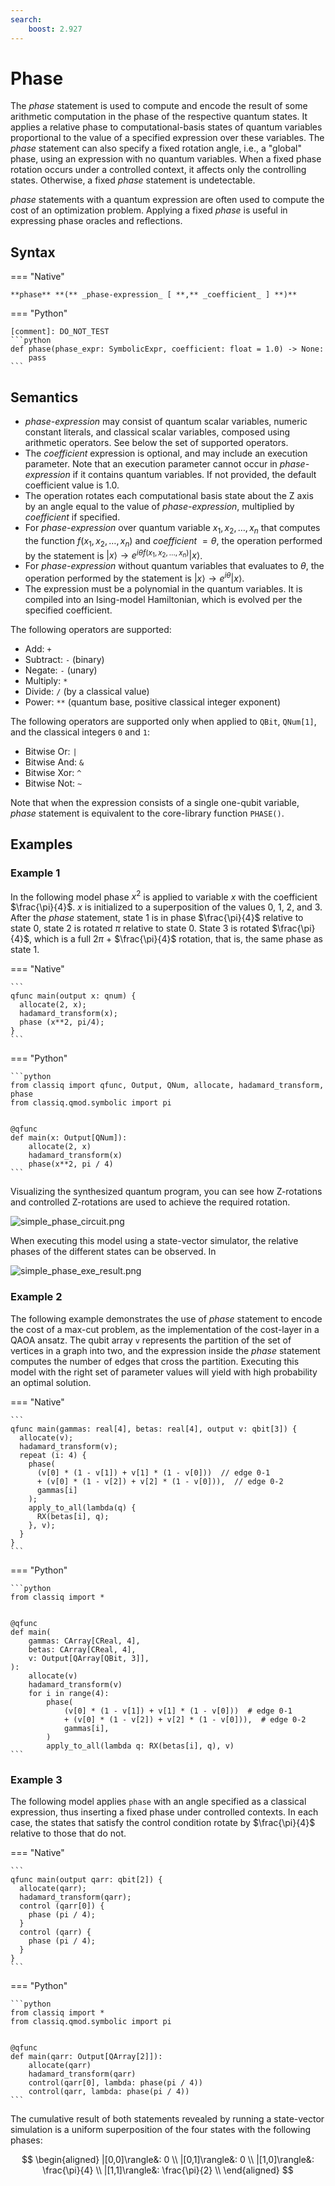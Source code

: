 ```yaml
---
search:
    boost: 2.927
---
```


# Phase

The _phase_ statement is used to compute and encode the result of some
arithmetic computation in the phase of the respective quantum states. It applies
a relative phase to computational-basis states of quantum variables proportional
to the value of a specified expression over these variables. The _phase_
statement can also specify a fixed rotation angle, i.e., a "global" phase, using
an expression with no quantum variables. When a fixed phase rotation occurs
under a controlled context, it affects only the controlling states. Otherwise, a
fixed _phase_ statement is undetectable.

_phase_ statements with a quantum expression are often used to compute the cost
of an optimization problem. Applying a fixed _phase_ is useful in expressing
phase oracles and reflections.

## Syntax

=== "Native"

    **phase** **(** _phase-expression_ [ **,** _coefficient_ ] **)**

=== "Python"

    [comment]: DO_NOT_TEST
    ```python
    def phase(phase_expr: SymbolicExpr, coefficient: float = 1.0) -> None:
        pass
    ```

## Semantics

-   _phase-expression_ may consist of quantum scalar variables, numeric constant
    literals, and classical scalar variables, composed using arithmetic operators.
    See below the set of supported operators.
-   The _coefficient_ expression is optional, and may include an execution
    parameter. Note that an execution parameter cannot occur in _phase-expression_ if it
    contains quantum variables.
    If not provided, the default coefficient value is 1.0.
-   The operation rotates each computational basis state about the Z axis by an angle equal
    to the value of _phase-expression_, multiplied by _coefficient_ if specified.
-   For _phase-expression_ over quantum variable $x_1, x_2, \ldots, x_n$ that computes the
    function $f(x_1, x_2, \ldots, x_n)$ and _coefficient_ $=\theta$, the operation performed by
    the statement is $|x\rangle \rightarrow e^{i\theta f(x_1, x_2, \ldots, x_n)} |x\rangle$.
-   For _phase-expression_ without quantum variables that evaluates to $\theta$, the operation
    performed by the statement is $|x\rangle \rightarrow e^{i\theta} |x\rangle$.
-   The expression must be a polynomial in the quantum variables. It is compiled into an Ising-model
    Hamiltonian, which is evolved per the specified coefficient.

The following operators are supported:

-   Add: `+`
-   Subtract: `-` (binary)
-   Negate: `-` (unary)
-   Multiply: `*`
-   Divide: `/` (by a classical value)
-   Power: `**` (quantum base, positive classical integer exponent)

The following operators are supported only when applied to `QBit`, `QNum[1]`,
and the classical integers `0` and `1`:

-   Bitwise Or: `|`
-   Bitwise And: `&`
-   Bitwise Xor: `^`
-   Bitwise Not: `~`

Note that when the expression consists of a single one-qubit variable, _phase_ statement
is equivalent to the core-library function `PHASE()`.

## Examples

### Example 1

In the following model phase $x^2$ is applied to variable $x$ with the coefficient $\frac{\pi}{4}$.
$x$ is initialized to a superposition of the values 0, 1, 2, and 3. After the _phase_
statement, state 1 is in phase $\frac{\pi}{4}$ relative to state 0, state 2
is rotated $\pi$ relative to state 0. State 3 is rotated $\frac{\pi}{4}$,
which is a full $2\pi$ + $\frac{\pi}{4}$ rotation, that is, the same phase as state 1.

=== "Native"

    ```
    qfunc main(output x: qnum) {
      allocate(2, x);
      hadamard_transform(x);
      phase (x**2, pi/4);
    }
    ```

=== "Python"

    ```python
    from classiq import qfunc, Output, QNum, allocate, hadamard_transform, phase
    from classiq.qmod.symbolic import pi


    @qfunc
    def main(x: Output[QNum]):
        allocate(2, x)
        hadamard_transform(x)
        phase(x**2, pi / 4)
    ```

Visualizing the synthesized quantum program, you can see how Z-rotations and controlled
Z-rotations are used to achieve the required rotation.

![simple_phase_circuit.png](resources/simple_phase_circuit.png)

When executing this model using a state-vector simulator, the relative phases of the
different states can be observed. In

![simple_phase_exe_result.png](resources/simple_phase_exe_result.png)

### Example 2

The following example demonstrates the use of _phase_ statement to encode the cost of a
max-cut problem, as the implementation of the cost-layer in a QAOA ansatz. The qubit
array `v` represents the partition of the set of vertices in a graph into two, and
the expression inside the _phase_ statement computes the number of edges that cross the
partition. Executing this model with the right set of parameter values will yield with
high probability an optimal solution.

=== "Native"

    ```
    qfunc main(gammas: real[4], betas: real[4], output v: qbit[3]) {
      allocate(v);
      hadamard_transform(v);
      repeat (i: 4) {
        phase(
          (v[0] * (1 - v[1]) + v[1] * (1 - v[0]))  // edge 0-1
          + (v[0] * (1 - v[2]) + v[2] * (1 - v[0])),  // edge 0-2
          gammas[i]
        );
        apply_to_all(lambda(q) {
          RX(betas[i], q);
        }, v);
      }
    }
    ```

=== "Python"

    ```python
    from classiq import *


    @qfunc
    def main(
        gammas: CArray[CReal, 4],
        betas: CArray[CReal, 4],
        v: Output[QArray[QBit, 3]],
    ):
        allocate(v)
        hadamard_transform(v)
        for i in range(4):
            phase(
                (v[0] * (1 - v[1]) + v[1] * (1 - v[0]))  # edge 0-1
                + (v[0] * (1 - v[2]) + v[2] * (1 - v[0])),  # edge 0-2
                gammas[i],
            )
            apply_to_all(lambda q: RX(betas[i], q), v)
    ```

### Example 3

The following model applies `phase` with an angle specified as a classical
expression, thus inserting a fixed phase under controlled contexts. In each
case, the states that satisfy the control condition rotate by $\frac{\pi}{4}$
relative to those that do not.

=== "Native"

    ```
    qfunc main(output qarr: qbit[2]) {
      allocate(qarr);
      hadamard_transform(qarr);
      control (qarr[0]) {
        phase (pi / 4);
      }
      control (qarr) {
        phase (pi / 4);
      }
    }
    ```

=== "Python"

    ```python
    from classiq import *
    from classiq.qmod.symbolic import pi


    @qfunc
    def main(qarr: Output[QArray[2]]):
        allocate(qarr)
        hadamard_transform(qarr)
        control(qarr[0], lambda: phase(pi / 4))
        control(qarr, lambda: phase(pi / 4))
    ```

The cumulative result of both statements revealed by running a state-vector
simulation is a uniform superposition of the four states with the following
phases:

$$
\begin{aligned}
  |[0,0]\rangle&: 0 \\
  |[0,1]\rangle&: 0 \\
  |[1,0]\rangle&: \frac{\pi}{4} \\
  |[1,1]\rangle&: \frac{\pi}{2} \\
\end{aligned}
$$
